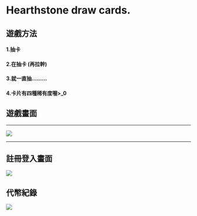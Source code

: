 
# Hearthstone draw cards.
## 遊戲方法
#### 1.抽卡
#### 2.在抽卡 (再拉幹)
#### 3.就一直抽.........
#### 4.卡片有四種稀有度喔>_0



## 遊戲畫面
---

![](https://i.imgur.com/NrzFREo.gif)


---


## 註冊登入畫面

![](https://i.imgur.com/CQGWm6o.png)

## 代幣紀錄
![](https://i.imgur.com/794dLVt.png)

